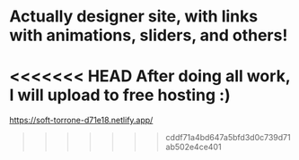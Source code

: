 # Actually designer site, with links with animations, sliders, and others!
<<<<<<< HEAD
After doing all work, I will upload to free hosting :)
=======
https://soft-torrone-d71e18.netlify.app/
>>>>>>> cddf71a4bd647a5bfd3d0c739d71ab502e4ce401
